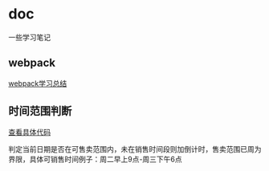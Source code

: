 # doc
一些学习笔记

<h2>webpack</h2>
<a href="webpackDemo">webpack学习总结</a>

<h2>时间范围判断</h2>
<a href="timeTimer">查看具体代码</a>
<p>判定当前日期是否在可售卖范围内，未在销售时间段则加倒计时，售卖范围已周为界限，具体可销售时间例子：周二早上9点-周三下午6点</p>

